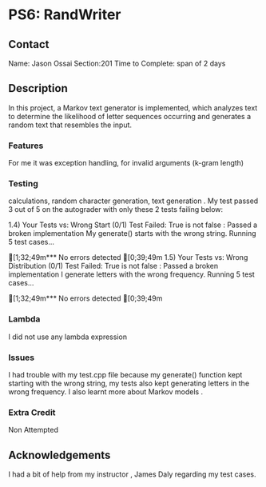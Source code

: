# PS6: RandWriter

## Contact
Name: Jason Ossai
Section:201
Time to Complete: span of 2 days


## Description
In this project, a Markov text generator is implemented, which analyzes text to determine the likelihood of letter sequences occurring and generates a random text that resembles the input.

### Features 
For me it was exception handling, for invalid arguments (k-gram length)

### Testing
calculations, random character generation, text generation . My test passed 3 out of 5 on the autograder with only these 2 tests failing below:

1.4) Your Tests vs: Wrong Start (0/1)
Test Failed: True is not false : Passed a broken implementation
My generate() starts with the wrong string.
Running 5 test cases...

[1;32;49m*** No errors detected
[0;39;49m
1.5) Your Tests vs: Wrong Distribution (0/1)
Test Failed: True is not false : Passed a broken implementation
I generate letters with the wrong frequency.
Running 5 test cases...

[1;32;49m*** No errors detected
[0;39;49m   

### Lambda
I did not use any lambda expression

### Issues
 I had trouble with my test.cpp file because my generate() function kept starting with the wrong string, my tests also kept generating letters in  the wrong frequency. I also learnt more  about Markov models .

### Extra Credit
Non Attempted

## Acknowledgements
I had a bit of help from my instructor , James Daly regarding my test cases.
